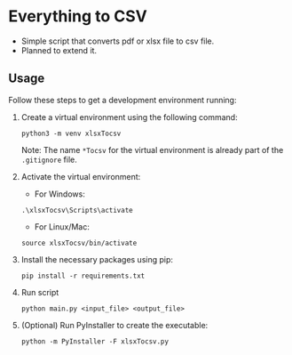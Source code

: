 # Everything to CSV

* Simple script that converts pdf or xlsx file to csv file.
* Planned to extend it.

## Usage

Follow these steps to get a development environment running:

1. Create a virtual environment using the following command:
    ```
    python3 -m venv xlsxTocsv
    ```
    Note: The name `*Tocsv` for the virtual environment is already part of the `.gitignore` file.

2. Activate the virtual environment:
    - For Windows:
    ```
    .\xlsxTocsv\Scripts\activate
    ```
    - For Linux/Mac:
    ```
    source xlsxTocsv/bin/activate
    ```

3. Install the necessary packages using pip:
    ```
    pip install -r requirements.txt
    ```

4. Run script
    ```
    python main.py <input_file> <output_file>
    ```

5. (Optional) Run PyInstaller to create the executable:
    ```
    python -m PyInstaller -F xlsxTocsv.py
    ```

